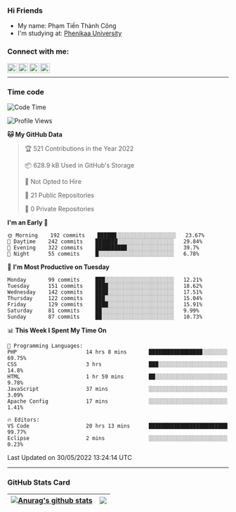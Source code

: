 ### Hi Friends

- My name: Phạm Tiến Thành Công
- I'm studying at: [Phenikaa University]


### Connect with me:
[<img align="left" alt="PhamTienThanhCong | Facebook" width="22px" src="https://upload.wikimedia.org/wikipedia/commons/thumb/1/16/Facebook-icon-1.png/640px-Facebook-icon-1.png" />][facebook]
[<img align="left" alt="PhamTienThanhCong | Zalo" width="22px" src="https://www.anphatpc.com.vn/template/anphat_2020v2/images/icon-zalo.jpg" />][zalo]
[<img align="left" alt="PhamTienThanhCong | LinkedIn" width="22px" src="https://cdn3.iconfinder.com/data/icons/inficons/512/linkedin.png" />][linkedin]
[<img align="left" alt="PhamTienThanhCong | tiktok" width="22px" src="https://cdn.worldvectorlogo.com/logos/tiktok-logo.svg" />][tiktok]

<br />

---

### Time code

<!--START_SECTION:waka-->
![Code Time](http://img.shields.io/badge/Code%20Time-380%20hrs%2018%20mins-blue)

![Profile Views](http://img.shields.io/badge/Profile%20Views-85-blue)

**🐱 My GitHub Data** 

> 🏆 521 Contributions in the Year 2022
 > 
> 📦 628.9 kB Used in GitHub's Storage 
 > 
> 🚫 Not Opted to Hire
 > 
> 📜 21 Public Repositories 
 > 
> 🔑 0 Private Repositories  
 > 
**I'm an Early 🐤** 

```text
🌞 Morning    192 commits    ██████░░░░░░░░░░░░░░░░░░░   23.67% 
🌆 Daytime    242 commits    ███████░░░░░░░░░░░░░░░░░░   29.84% 
🌃 Evening    322 commits    ██████████░░░░░░░░░░░░░░░   39.7% 
🌙 Night      55 commits     █░░░░░░░░░░░░░░░░░░░░░░░░   6.78%

```
📅 **I'm Most Productive on Tuesday** 

```text
Monday       99 commits     ███░░░░░░░░░░░░░░░░░░░░░░   12.21% 
Tuesday      151 commits    ████░░░░░░░░░░░░░░░░░░░░░   18.62% 
Wednesday    142 commits    ████░░░░░░░░░░░░░░░░░░░░░   17.51% 
Thursday     122 commits    ███░░░░░░░░░░░░░░░░░░░░░░   15.04% 
Friday       129 commits    ████░░░░░░░░░░░░░░░░░░░░░   15.91% 
Saturday     81 commits     ██░░░░░░░░░░░░░░░░░░░░░░░   9.99% 
Sunday       87 commits     ██░░░░░░░░░░░░░░░░░░░░░░░   10.73%

```


📊 **This Week I Spent My Time On** 

```text
💬 Programming Languages: 
PHP                      14 hrs 8 mins       █████████████████░░░░░░░░   69.75% 
CSS                      3 hrs               ███░░░░░░░░░░░░░░░░░░░░░░   14.8% 
HTML                     1 hr 59 mins        ██░░░░░░░░░░░░░░░░░░░░░░░   9.78% 
JavaScript               37 mins             ░░░░░░░░░░░░░░░░░░░░░░░░░   3.09% 
Apache Config            17 mins             ░░░░░░░░░░░░░░░░░░░░░░░░░   1.41%

🔥 Editors: 
VS Code                  20 hrs 13 mins      █████████████████████████   99.77% 
Eclipse                  2 mins              ░░░░░░░░░░░░░░░░░░░░░░░░░   0.23%

```


 Last Updated on 30/05/2022 13:24:14 UTC
<!--END_SECTION:waka-->

---

### GitHub Stats Card

| <a href="https://github.com/phamtienthanhcong"><img align="center" src="https://github-readme-stats.vercel.app/api?username=PhamTienThanhCong&show_icons=true&include_all_commits=true&theme=buefy&hide_border=true&theme=ocean_dark" alt="Anurag's github stats" /></a> | <a href="https://github.com/phamtienthanhcong"><img align="center" src="https://github-readme-stats.vercel.app/api/top-langs/?username=PhamTienThanhCong&layout=compact&theme=buefy&hide_border=true&theme=ocean_dark" /></a> |
| ------------- | ------------- |

[Phenikaa University]: https://phenikaa-uni.edu.vn/vi
[facebook]: https://www.facebook.com/phamtienthanhcong
[linkedin]: https://linkedin.com/in/phamtienthanhcong
[zalo]: https://zalo.me/0396396332
[tiktok]: https://www.tiktok.com/@phamtienthanhcong
[web]: https://github.com/PhamTienThanhCong/web_dev
[min project]: https://github.com/PhamTienThanhCong/Project-Of-Web
[c and cpp]: https://github.com/PhamTienThanhCong/Code_C_and_Cpro
[python]: https://github.com/PhamTienThanhCong/Python_beginer
